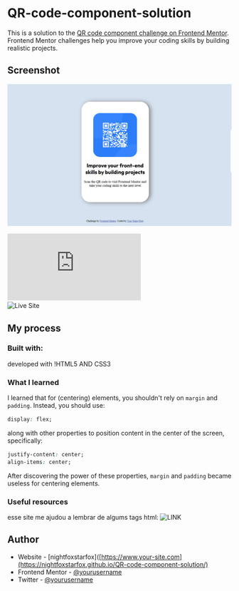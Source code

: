 # QR-code-component-solution<br>
 This is a solution to the [QR code component challenge on Frontend Mentor](https://www.frontendmentor.io/challenges/qr-code-component-iux_sIO_H). Frontend Mentor challenges help you improve your coding skills by building realistic projects. <br>
## Screenshot<br>
![Screenshot](./images/img1.png)

![Solution](https://github.com/nightfoxstarfox/QR-code-component-solution/blob/main/index.html) <br>
![Live Site](https://nightfoxstarfox.github.io/QR-code-component-solution/) <br>

## My process

### Built with:
developed  with !HTML5 AND CSS3

### What I learned
I learned that for (centering) elements, you shouldn't rely on `margin` and `padding`. Instead, you should use:

```css
display: flex;
```

along with other properties to position content in the center of the screen, specifically:

```css
justify-content: center;
align-items: center;
```

After discovering the power of these properties, `margin` and `padding` became useless for centering elements.

### Useful resources
esse site me ajudou a lembrar de algums tags html: ![LINK](https://web.dev/learn/html/)

## Author
- Website - [nightfoxstarfox]([https://www.your-site.com](https://nightfoxstarfox.github.io/QR-code-component-solution/)
- Frontend Mentor - [@yourusername](https://www.frontendmentor.io/profile/yourusername)
- Twitter - [@yourusername](https://www.twitter.com/yourusername)

